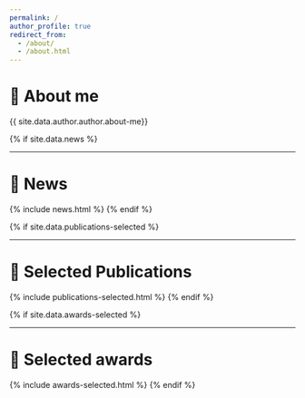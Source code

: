 ```yaml
---
permalink: /
author_profile: true
redirect_from:
  - /about/
  - /about.html
---
```


<h1>👋 About me</h1>
{{ site.data.author.author.about-me}}

{% if site.data.news %}
***
# 📣 News
  {% include news.html %}
{% endif %}

{% if site.data.publications-selected %}
***
# 📰 Selected Publications
  {% include publications-selected.html %}
{% endif %}


{% if site.data.awards-selected %}
***
# 🏅 Selected awards
{% include awards-selected.html  %}
{% endif %}
